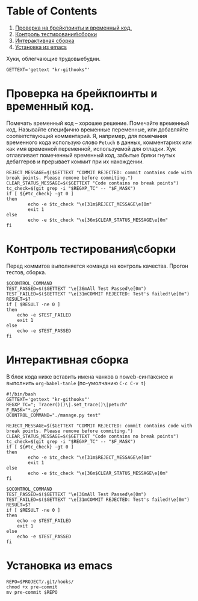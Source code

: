 
# Table of Contents

1.  [Проверка на брейкпоинты и временный код.](#orgab939ff)
2.  [Контроль тестирования\\сборки](#org54130cc)
3.  [Интерактивная сборка](#org7501be7)
4.  [Установка из emacs](#org62cff85)

Хуки, облегчающие трудовыебудни.

    GETTEXT='gettext "kr-githooks"'


<a id="orgab939ff"></a>

# Проверка на брейкпоинты и временный код.

Помечать временный код &#x2013; хорошее решение. Помечайте временный
код. Называйте специфично временные переменные, или добавляйте
соответствующий комментарий. Я, например, для помечания временного кода
использую слово `Petuch` в данных, комментариях или как имя
временной переменной, используемой для отладки.
Хук отлавливает помеченный временный код, забытые бряки гнутых
дебаггеров и прерывает коммит при их нахождении.

    
    REJECT_MESSAGE=$($GETTEXT "COMMIT REJECTED: commit contains code with break points. Please remove before commiting.")
    CLEAR_STATUS_MESSAGE=$($GETTEXT "Code contains no break points")
    tc_check=$(git grep -i "$REGXP_TC" -- "$F_MASK")
    if [ ${#tc_check} -gt 0 ]
    then
            echo -e $tc_check "\e[31m$REJECT_MESSAGE\e[0m"
            exit 1
    else
            echo -e $tc_check "\e[36m$CLEAR_STATUS_MESSAGE\e[0m"
    fi


<a id="org54130cc"></a>

# Контроль тестирования\\сборки

Перед коммитов выполняется команда на контроль качества. Прогон
тестов, сборка.

    
    $QCONTROL_COMMAND
    TEST_PASSED=$($GETTEXT "\e[36mAll Test Passed\e[0m")
    TEST_FAILED=$($GETTEXT "\e[31mCOMMIT REJECTED: Test's failed!\e[0m")
    RESULT=$?
    if [ $RESULT -ne 0 ]
    then
        echo -e $TEST_FAILED
        exit 1
    else
        echo -e $TEST_PASSED
    fi


<a id="org7501be7"></a>

# Интерактивная сборка

В блок кода ниже вставить имена чанков в noweb-синтаксисе и
выполнить `org-babel-tanle` (по-умолчанию `C-c C-v t`)

    #!/bin/bash
    GETTEXT='gettext "kr-githooks"'
    REGXP_TC="; Tracer()()\|.set_trace()\|petuch"
    F_MASK="*.py"
    QCONTROL_COMMAND="./manage.py test"
    
    REJECT_MESSAGE=$($GETTEXT "COMMIT REJECTED: commit contains code with break points. Please remove before commiting.")
    CLEAR_STATUS_MESSAGE=$($GETTEXT "Code contains no break points")
    tc_check=$(git grep -i "$REGXP_TC" -- "$F_MASK")
    if [ ${#tc_check} -gt 0 ]
    then
            echo -e $tc_check "\e[31m$REJECT_MESSAGE\e[0m"
            exit 1
    else
            echo -e $tc_check "\e[36m$CLEAR_STATUS_MESSAGE\e[0m"
    fi
    
    $QCONTROL_COMMAND
    TEST_PASSED=$($GETTEXT "\e[36mAll Test Passed\e[0m")
    TEST_FAILED=$($GETTEXT "\e[31mCOMMIT REJECTED: Test's failed!\e[0m")
    RESULT=$?
    if [ $RESULT -ne 0 ]
    then
        echo -e $TEST_FAILED
        exit 1
    else
        echo -e $TEST_PASSED
    fi


<a id="org62cff85"></a>

# Установка из emacs

    REPO=$PROJECT/.git/hooks/
    chmod +x pre-commit
    mv pre-commit $REPO

